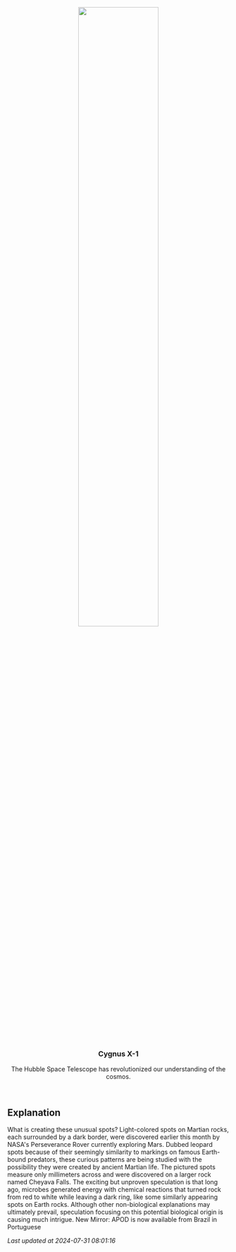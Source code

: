 <p align='center'>
    <img src='https://apod.nasa.gov/apod/image/2407/LeopardSpots_Perseverance_960.jpg' width='60%' />
    <h3 align="center">Cygnus X-1</h3>
    <p align="center">The Hubble Space Telescope has revolutionized our understanding of the cosmos.</p>
</p>
<br/>

Explanation
--
What is creating these unusual spots? Light-colored spots on Martian rocks, each surrounded by a dark border, were discovered earlier this month by NASA's Perseverance Rover currently exploring Mars.  Dubbed leopard spots because of their seemingly similarity to markings on famous Earth-bound predators, these curious patterns are being studied with the possibility they were created by ancient Martian life.  The pictured spots measure only millimeters across and were discovered on a larger rock named Cheyava Falls.  The exciting but unproven speculation is that long ago, microbes generated energy with chemical reactions that turned rock from red to white while leaving a dark ring, like some similarly appearing spots on Earth rocks. Although other non-biological explanations may ultimately prevail, speculation focusing on this potential biological origin is causing much intrigue.    New Mirror: APOD is now available from Brazil in Portuguese


*Last updated at 2024-07-31 08:01:16*

